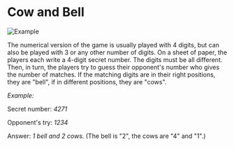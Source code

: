 # Cow and Bell

![Example](https://puu.sh/BuOKp/85c026aa54.png)

The numerical version of the game is usually played with 4 digits, but can also be played with 3 or any other number of digits.
On a sheet of paper, the players each write a 4-digit secret number. The digits must be all different. Then, in turn, the players try to guess their opponent's number who gives the number of matches. If the matching digits are in their right positions, they are "bell", if in different positions, they are "cows".

*Example:*

Secret number: _4271_

Opponent's try: _1234_

Answer: _1 bell and 2 cows._ (The bell is "2", the cows are "4" and "1".)
